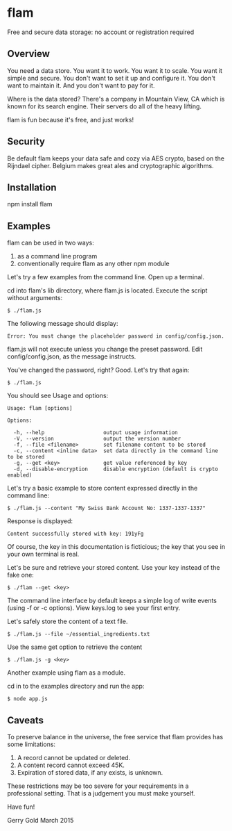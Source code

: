 flam
====

Free and secure data storage: no account or registration required

Overview
--------

You need a data store. You want it to work. You want it to scale. You want it
simple and secure. You don't want to set it up and configure it. You don't
want to maintain it. And you don't want to pay for it.

Where is the data stored? There's a company in Mountain View, CA which is
known for its search engine. Their servers do all of the heavy lifting.

flam is fun because it's free, and just works!

Security
--------

Be default flam keeps your data safe and cozy via AES crypto, based on the
Rijndael cipher. Belgium makes great ales and cryptographic algorithms.


Installation
------------

npm install flam


Examples
--------

flam can be used in two ways:

1. as a command line program
2. conventionally require flam as any other npm module

Let's try a few examples from the command line. Open up a terminal.

cd into flam's lib directory, where flam.js is located. Execute the script
without arguments:

    $ ./flam.js

The following message should display:

    Error: You must change the placeholder password in config/config.json.

flam.js will not execute unless you change the preset password. Edit
config/config.json, as the message instructs.

You've changed the password, right? Good. Let's try that again:

    $ ./flam.js

You should see Usage and options:

    Usage: flam [options]

    Options:

      -h, --help                   output usage information
      -V, --version                output the version number
      -f, --file <filename>        set filename content to be stored
      -c, --content <inline data>  set data directly in the command line to be stored
      -g, --get <key>              get value referenced by key
      -d, --disable-encryption     disable encryption (default is crypto enabled)

Let's try a basic example to store content expressed directly in the command
line:

    $ ./flam.js --content "My Swiss Bank Account No: 1337-1337-1337"

Response is displayed:

    Content successfully stored with key: 191yFg

Of course, the key in this documentation is ficticious; the key that you see
in your own terminal is real.

Let's be sure and retrieve your stored content. Use your key instead of the fake one:

    $ ./flam --get <key>

The command line interface by default keeps a simple log of write events
(using -f or -c options). View keys.log to see your first entry.

Let's safely store the content of a text file.

    $ ./flam.js --file ~/essential_ingredients.txt

Use the same get option to retrieve the content

    $ ./flam.js -g <key>

Another example using flam as a module.

cd in to the examples directory and run the app:

    $ node app.js


Caveats
-------

To preserve balance in the universe, the free service that flam provides
has some limitations:

  1. A record cannot be updated or deleted.
  2. A content record cannot exceed 45K.
  3. Expiration of stored data, if any exists, is unknown.

These restrictions may be too severe for your requirements in a professional
setting. That is a judgement you must make yourself.

Have fun!

  Gerry Gold
  March 2015
